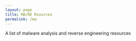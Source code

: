 ```yaml
---
layout: page
title: MA/RE Rsources
permalink: /ma
---
```


A list of malware analysis and reverse engineering resources